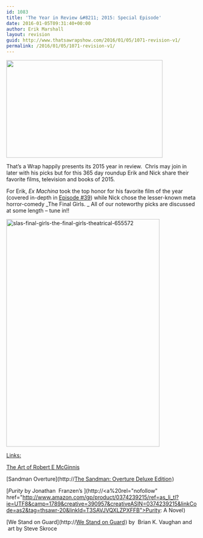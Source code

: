 ```yaml
---
id: 1083
title: 'The Year in Review &#8211; 2015: Special Episode'
date: 2016-01-05T09:31:40+00:00
author: Erik Marshall
layout: revision
guid: http://www.thatsawrapshow.com/2016/01/05/1071-revision-v1/
permalink: /2016/01/05/1071-revision-v1/
---
```

<a href="http://www.thatsawrapshow.com/wp-content/uploads/2016/01/2015-12-30-1451453565-5250992-2015YearInReviewCCVecree01a570x355-thumb.jpg" rel="attachment wp-att-1073"><img class="aligncenter wp-image-1073" src="http://www.thatsawrapshow.com/wp-content/uploads/2016/01/2015-12-30-1451453565-5250992-2015YearInReviewCCVecree01a570x355-thumb.jpg" alt="" width="411" height="256" srcset="http://www.thatsawrapshow.com/wp-content/uploads/2016/01/2015-12-30-1451453565-5250992-2015YearInReviewCCVecree01a570x355-thumb.jpg 570w, http://www.thatsawrapshow.com/wp-content/uploads/2016/01/2015-12-30-1451453565-5250992-2015YearInReviewCCVecree01a570x355-thumb-300x187.jpg 300w" sizes="(max-width: 411px) 100vw, 411px" /></a>

That&#8217;s a Wrap happily presents its 2015 year in review.  Chris may join in later with his picks but for this 365 day roundup Erik and Nick share their favorite films, television and books of 2015.

For Erik, _Ex Machina_ took the top honor for his favorite film of the year (covered in-depth in <a href="http://www.thatsawrapshow.com/2015/10/02/episode-39-ex-machina-and-wes-craven/" target="_blank">Episode #39</a>) while Nick chose the lesser-known meta horror-comedy _The Final Girls. _ All of our noteworthy picks are discussed at some length &#8211; tune in!!

<a href="http://www.thatsawrapshow.com/wp-content/uploads/2016/01/slas-final-girls-the-final-girls-theatrical-655572.jpg" rel="attachment wp-att-1076"><img class="aligncenter wp-image-1076" src="http://www.thatsawrapshow.com/wp-content/uploads/2016/01/slas-final-girls-the-final-girls-theatrical-655572-691x1024.jpg" alt="slas-final-girls-the-final-girls-theatrical-655572" width="403" height="597" srcset="http://www.thatsawrapshow.com/wp-content/uploads/2016/01/slas-final-girls-the-final-girls-theatrical-655572-691x1024.jpg 691w, http://www.thatsawrapshow.com/wp-content/uploads/2016/01/slas-final-girls-the-final-girls-theatrical-655572-202x300.jpg 202w, http://www.thatsawrapshow.com/wp-content/uploads/2016/01/slas-final-girls-the-final-girls-theatrical-655572-768x1138.jpg 768w, http://www.thatsawrapshow.com/wp-content/uploads/2016/01/slas-final-girls-the-final-girls-theatrical-655572-600x889.jpg 600w, http://www.thatsawrapshow.com/wp-content/uploads/2016/01/slas-final-girls-the-final-girls-theatrical-655572.jpg 1012w" sizes="(max-width: 403px) 100vw, 403px" /></a>



<span style="text-decoration: underline;">Links:</span>

<a href="http://<a rel=&quot;nofollow&quot; href=&quot;http://www.amazon.com/gp/product/1781162174/ref=as_li_tl?ie=UTF8&camp=1789&creative=390957&creativeASIN=1781162174&linkCode=as2&tag=thsawr-20&linkId=LBGXURWQZFWW7ONS&quot;>The Art of Robert E McGinnis</a><img src=&quot;http://ir-na.amazon-adsystem.com/e/ir?t=thsawr-20&l=as2&o=1&a=1781162174&quot; width=&quot;1&quot; height=&quot;1&quot; border=&quot;0&quot; alt=&quot;&quot; style=&quot;border:none !important; margin:0px !important;&quot; />" target="_blank">The Art of Robert E McGinnis</a>

[Sandman Overture](http://<a rel="nofollow" href="http://www.amazon.com/gp/product/1401248969/ref=as_li_tl?ie=UTF8&camp=1789&creative=390957&creativeASIN=1401248969&linkCode=as2&tag=thsawr-20&linkId=T3WHWR6D36Y4R3MP">The Sandman: Overture Deluxe Edition</a><img src="http://ir-na.amazon-adsystem.com/e/ir?t=thsawr-20&l=as2&o=1&a=1401248969" width="1" height="1" border="0" alt="" style="border:none !important; margin:0px !important;" />)

[_Purity_ by Jonathan  Franzen&#8217;s ](http://<a%20rel="nofollow" href="http://www.amazon.com/gp/product/0374239215/ref=as_li_tl?ie=UTF8&camp=1789&creative=390957&creativeASIN=0374239215&linkCode=as2&tag=thsawr-20&linkId=T3SAVJVQXLZPXFFB">Purity: A Novel</a><img src="http://ir-na.amazon-adsystem.com/e/ir?t=thsawr-20&l=as2&o=1&a=0374239215" width="1" height="1" border="0" alt="" style="border:none !important; margin:0px !important;" />)

[We Stand on Guard](http://<a rel="nofollow" href="http://www.amazon.com/gp/product/1632157020/ref=as_li_tl?ie=UTF8&camp=1789&creative=390957&creativeASIN=1632157020&linkCode=as2&tag=thsawr-20&linkId=ZJ2WX76L3ZQKQ57O">We Stand on Guard</a><img src="http://ir-na.amazon-adsystem.com/e/ir?t=thsawr-20&l=as2&o=1&a=1632157020" width="1" height="1" border="0" alt="" style="border:none !important; margin:0px !important;" />) by  Brian K. Vaughan and  art by Steve Skroce